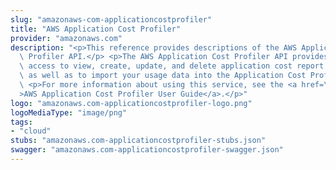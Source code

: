 ```yaml
---
slug: "amazonaws-com-applicationcostprofiler"
title: "AWS Application Cost Profiler"
provider: "amazonaws.com"
description: "<p>This reference provides descriptions of the AWS Application Cost\
  \ Profiler API.</p> <p>The AWS Application Cost Profiler API provides programmatic\
  \ access to view, create, update, and delete application cost report definitions,\
  \ as well as to import your usage data into the Application Cost Profiler service.</p>\
  \ <p>For more information about using this service, see the <a href=\"https://docs.aws.amazon.com/application-cost-profiler/latest/userguide/introduction.html\"\
  >AWS Application Cost Profiler User Guide</a>.</p>"
logo: "amazonaws.com-applicationcostprofiler-logo.png"
logoMediaType: "image/png"
tags:
- "cloud"
stubs: "amazonaws.com-applicationcostprofiler-stubs.json"
swagger: "amazonaws.com-applicationcostprofiler-swagger.json"
---
```

